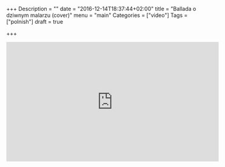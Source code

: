 +++
Description = ""
date = "2016-12-14T18:37:44+02:00"
title = "Ballada o dziwnym malarzu (cover)"
menu = "main"
Categories = ["video"]
Tags = ["polnish"]
draft = true

+++



<iframe width="560" height="315" src="https://www.youtube.com/embed/7IoOaRBmE6Q" frameborder="0" allowfullscreen></iframe>
